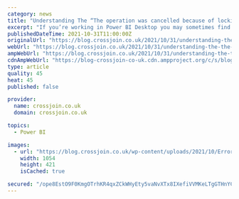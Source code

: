 ```yaml
---
category: news
title: "Understanding The “The operation was cancelled because of locking conflicts” Error In Power BI"
excerpt: "If you’re working in Power BI Desktop you may sometimes find that your visuals error with the message “Couldn’t load the data for this visual. The operation was cancelled because"
publishedDateTime: 2021-10-31T11:00:00Z
originalUrl: "https://blog.crossjoin.co.uk/2021/10/31/understanding-the-the-operation-was-cancelled-because-of-locking-conflicts-error-in-power-bi/"
webUrl: "https://blog.crossjoin.co.uk/2021/10/31/understanding-the-the-operation-was-cancelled-because-of-locking-conflicts-error-in-power-bi/"
ampWebUrl: "https://blog.crossjoin.co.uk/2021/10/31/understanding-the-the-operation-was-cancelled-because-of-locking-conflicts-error-in-power-bi/amp/"
cdnAmpWebUrl: "https://blog-crossjoin-co-uk.cdn.ampproject.org/c/s/blog.crossjoin.co.uk/2021/10/31/understanding-the-the-operation-was-cancelled-because-of-locking-conflicts-error-in-power-bi/amp/"
type: article
quality: 45
heat: 45
published: false

provider:
  name: crossjoin.co.uk
  domain: crossjoin.co.uk

topics:
  - Power BI

images:
  - url: "https://blog.crossjoin.co.uk/wp-content/uploads/2021/10/Error.png"
    width: 1054
    height: 421
    isCached: true

secured: "/ope8EstO9F0KmgOTrhKR4qxZCkWHyEty5vaNvXTx8IXefiVVMKeLTgGTHnYC7Vio4g5OAcFFzjRNV07u8KJiJU6U9/uyPwcwmrq3ZIoIc/i8D/ycA6YlQx1KKDgNbDKARSSoHZqFWZs8vqe5r7urjsDgVSpshL7WgLIyTjrBUcr/o7VoLMLQBd0v0ueR2p0wBBqz5j8B0PrSHyk5RyUHAg/pzG/fTLvi0TLc6biYxIf+zr7e4JTKvdCR/S9qQuITug7dStvPA6MT3xlT0dkZugcf/dgZHO0VNDOu9uvAjM2sQhhEusjVNuG0OurY6rosBuWOM0URPtmyXhx/zB0S5eR1+mwDv0akcID3vufbZk=;h8yQ44hXgI479Za3+1hhAQ=="
---
```


